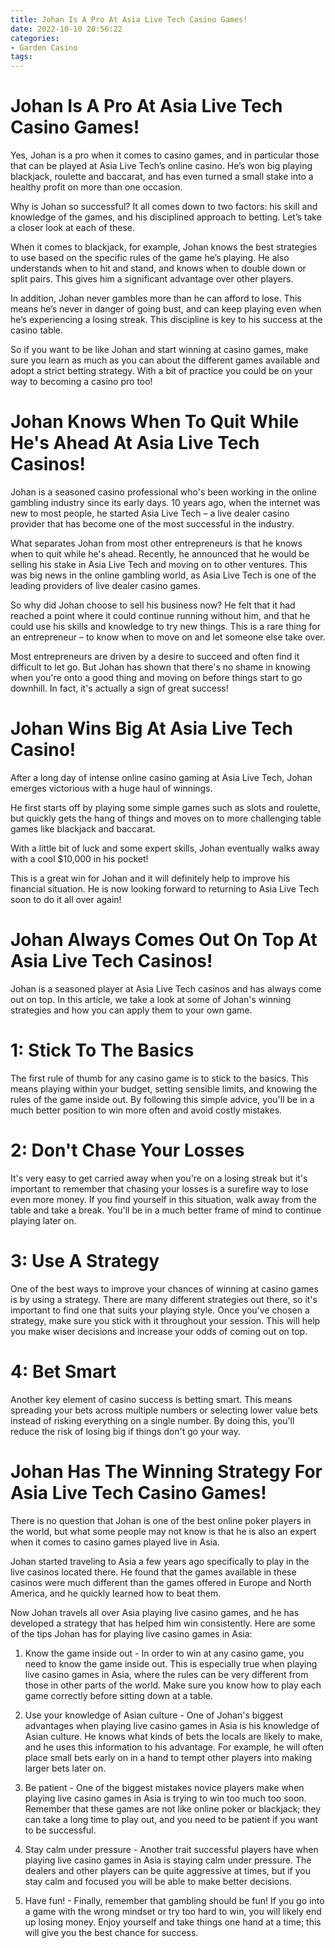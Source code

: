 ```yaml
---
title: Johan Is A Pro At Asia Live Tech Casino Games!
date: 2022-10-10 20:56:22
categories:
- Garden Casino
tags:
---
```



#  Johan Is A Pro At Asia Live Tech Casino Games!

Yes, Johan is a pro when it comes to casino games, and in particular those that can be played at Asia Live Tech’s online casino. He’s won big playing blackjack, roulette and baccarat, and has even turned a small stake into a healthy profit on more than one occasion.

Why is Johan so successful? It all comes down to two factors: his skill and knowledge of the games, and his disciplined approach to betting. Let’s take a closer look at each of these.

When it comes to blackjack, for example, Johan knows the best strategies to use based on the specific rules of the game he’s playing. He also understands when to hit and stand, and knows when to double down or split pairs. This gives him a significant advantage over other players.

In addition, Johan never gambles more than he can afford to lose. This means he’s never in danger of going bust, and can keep playing even when he’s experiencing a losing streak. This discipline is key to his success at the casino table.

So if you want to be like Johan and start winning at casino games, make sure you learn as much as you can about the different games available and adopt a strict betting strategy. With a bit of practice you could be on your way to becoming a casino pro too!

#  Johan Knows When To Quit While He's Ahead At Asia Live Tech Casinos!

Johan is a seasoned casino professional who's been working in the online gambling industry since its early days. 10 years ago, when the internet was new to most people, he started Asia Live Tech – a live dealer casino provider that has become one of the most successful in the industry.

What separates Johan from most other entrepreneurs is that he knows when to quit while he's ahead. Recently, he announced that he would be selling his stake in Asia Live Tech and moving on to other ventures. This was big news in the online gambling world, as Asia Live Tech is one of the leading providers of live dealer casino games.

So why did Johan choose to sell his business now? He felt that it had reached a point where it could continue running without him, and that he could use his skills and knowledge to try new things. This is a rare thing for an entrepreneur – to know when to move on and let someone else take over.

Most entrepreneurs are driven by a desire to succeed and often find it difficult to let go. But Johan has shown that there's no shame in knowing when you're onto a good thing and moving on before things start to go downhill. In fact, it's actually a sign of great success!

#  Johan Wins Big At Asia Live Tech Casino!

After a long day of intense online casino gaming at Asia Live Tech, Johan emerges victorious with a huge haul of winnings.

He first starts off by playing some simple games such as slots and roulette, but quickly gets the hang of things and moves on to more challenging table games like blackjack and baccarat.

With a little bit of luck and some expert skills, Johan eventually walks away with a cool $10,000 in his pocket!

This is a great win for Johan and it will definitely help to improve his financial situation. He is now looking forward to returning to Asia Live Tech soon to do it all over again!

#  Johan Always Comes Out On Top At Asia Live Tech Casinos!

Johan is a seasoned player at Asia Live Tech casinos and has always come out on top. In this article, we take a look at some of Johan's winning strategies and how you can apply them to your own game.

# 1: Stick To The Basics

The first rule of thumb for any casino game is to stick to the basics. This means playing within your budget, setting sensible limits, and knowing the rules of the game inside out. By following this simple advice, you'll be in a much better position to win more often and avoid costly mistakes.

# 2: Don't Chase Your Losses

It's very easy to get carried away when you're on a losing streak but it's important to remember that chasing your losses is a surefire way to lose even more money. If you find yourself in this situation, walk away from the table and take a break. You'll be in a much better frame of mind to continue playing later on.

# 3: Use A Strategy

One of the best ways to improve your chances of winning at casino games is by using a strategy. There are many different strategies out there, so it's important to find one that suits your playing style. Once you've chosen a strategy, make sure you stick with it throughout your session. This will help you make wiser decisions and increase your odds of coming out on top.

# 4: Bet Smart

Another key element of casino success is betting smart. This means spreading your bets across multiple numbers or selecting lower value bets instead of risking everything on a single number. By doing this, you'll reduce the risk of losing big if things don't go your way.

#  Johan Has The Winning Strategy For Asia Live Tech Casino Games!

There is no question that Johan is one of the best online poker players in the world, but what some people may not know is that he is also an expert when it comes to casino games played live in Asia. 

Johan started traveling to Asia a few years ago specifically to play in the live casinos located there. He found that the games available in these casinos were much different than the games offered in Europe and North America, and he quickly learned how to beat them. 

Now Johan travels all over Asia playing live casino games, and he has developed a strategy that has helped him win consistently. Here are some of the tips Johan has for playing live casino games in Asia: 

1) Know the game inside out - In order to win at any casino game, you need to know the game inside out. This is especially true when playing live casino games in Asia, where the rules can be very different from those in other parts of the world. Make sure you know how to play each game correctly before sitting down at a table. 

2) Use your knowledge of Asian culture - One of Johan's biggest advantages when playing live casino games in Asia is his knowledge of Asian culture. He knows what kinds of bets the locals are likely to make, and he uses this information to his advantage. For example, he will often place small bets early on in a hand to tempt other players into making larger bets later on. 

3) Be patient - One of the biggest mistakes novice players make when playing live casino games in Asia is trying to win too much too soon. Remember that these games are not like online poker or blackjack; they can take a long time to play out, and you need to be patient if you want to be successful. 

4) Stay calm under pressure - Another trait successful players have when playing live casino games in Asia is staying calm under pressure. The dealers and other players can be quite aggressive at times, but if you stay calm and focused you will be able to make better decisions. 

5) Have fun! - Finally, remember that gambling should be fun! If you go into a game with the wrong mindset or try too hard to win, you will likely end up losing money. Enjoy yourself and take things one hand at a time; this will give you the best chance for success.
